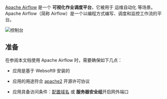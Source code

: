 [Apache Airflow](https://airflow.apache.org/) 是一个 **可视化作业调度平台**，它被用于 运维自动化  等场景。Apache Airflow（简称 Airflow）是一个以编程方式编写、调度和监控工作流的平台。


![控制台](https://libs.websoft9.com/Websoft9/DocsPicture/zh/airflow/airflow-gui-websoft9.png)


## 准备

在参阅本文档使用 Apache Airflow 时，需要确保如下几点：

- 应用是基于 Websoft9 安装的

- 应用的用途符合 [apache2](https://opensource.org/licenses/Apache-2.0) 开源许可协议

- 应用具备访问条件：[配置域名](./domain-set) 或 **服务器安全组**开启网外端口